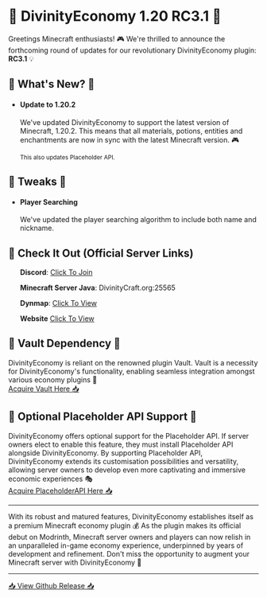 <h1>🚀 DivinityEconomy 1.20 RC3.1 🚀</h1>
<p>Greetings Minecraft enthusiasts! 🎮 We're thrilled to announce the forthcoming round of updates for our revolutionary DivinityEconomy plugin: <strong>RC3.1</strong> 💡</p>
<h2>🌟 What's New? 🌟</h2>
<ul>
<li>
    <h4>Update to 1.20.2</h4>
    <p>We've updated DivinityEconomy to support the latest version of Minecraft, 1.20.2. This means that all materials, potions, entities and enchantments are now in sync with the latest Minecraft version. 🎮</p>
    <small>This also updates Placeholder API.</small>
</li>
</ul>
<h2>🔧 Tweaks 🔧</h2>
<ul>
<li>
    <h4>Player Searching</h4>
    <p>We've updated the player searching algorithm to include both name and nickname.</p>
</li>
</ul>
<h2>🚀 Check It Out (Official Server Links)</h2>
<ul>
    <p><strong>Discord</strong>: <a href="https://discord.com/invite/K7DY6UD" target="_blank" rel="noopener noreferrer">Click To Join</a></p>
    <p><strong>Minecraft Server Java</strong>: DivinityCraft.org:25565</p>
    <p><strong>Dynmap</strong>: <a href="http://DivinityCraft.org:25566" target="_blank" rel="noopener noreferrer">Click To View</a></p>
    <p><strong>Website</strong> <a href="http://www.DivinityCraft.org" target="_blank" rel="noopener noreferrer">Click To View</a></p>
</ul>
<h2>💾 Vault Dependency 💾</h2>
<p>DivinityEconomy is reliant on the renowned plugin Vault. Vault is a necessity for DivinityEconomy's functionality, enabling seamless integration amongst various economy plugins 🔁<br><a href="https://www.spigotmc.org/resources/vault.34315/" target="_blank" rel="noopener noreferrer">Acquire Vault Here 📥</a></p>
<h2>🔌 Optional Placeholder API Support 🔌</h2>
<p>DivinityEconomy offers optional support for the Placeholder API. If server owners elect to enable this feature, they must install Placeholder API alongside DivinityEconomy. By supporting Placeholder API, DivinityEconomy extends its customisation possibilities and versatility, allowing server owners to develop even more captivating and immersive economic experiences 🎭<br><a href="https://www.spigotmc.org/resources/placeholderapi.6245/" target="_blank" rel="noopener noreferrer">Acquire PlaceholderAPI Here 📥</a></p>
<hr>
<p>With its robust and matured features, DivinityEconomy establishes itself as a premium Minecraft economy plugin 💰 As the plugin makes its official debut on Modrinth, Minecraft server owners and players can now relish in an unparalleled in-game economy experience, underpinned by years of development and refinement. Don't miss the opportunity to augment your Minecraft server with DivinityEconomy 🎉</p>
<hr>
<p><a href="https://github.com/HTTPStanley/DivinityEconomy/releases/tag/1.20-RC3.1" target="_blank" rel="noopener noreferrer">📥 View Github Release 📥</a></p>